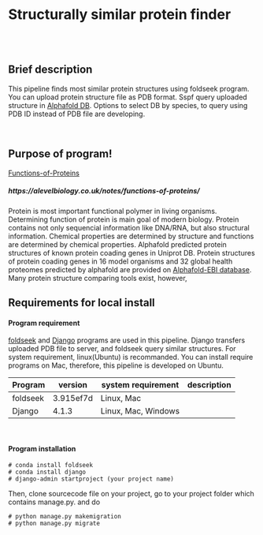 Structurally similar protein finder
======================================

<br/><br/>

## Brief description

This pipeline finds most similar protein structures using foldseek program. You can upload protein structure file as PDB format. Sspf query uploaded structure in [Alphafold DB](https://alphafold.ebi.ac.uk/). Options to select DB by species, to query using PDB ID instead of PDB file are developing.

<br/>

## Purpose of program!

[Functions-of-Proteins](https://user-images.githubusercontent.com/104611489/206113025-4ea7216d-eba0-4b06-8469-02c96e29154d.png)

##### http<hi>s://alevelbiolo<hi>gy.co.uk/notes/functions-of-proteins/

Protein is most important functional polymer in living organisms. Determining function of protein is main goal of modern biology. Protein contains not only sequencial information like DNA/RNA, but also structural information. Chemical properties are determined by structure and functions are determined by chemical properties. 
Alphafold predicted protein structures of known protein coading genes in Uniprot DB. Protein structures of protein coading genes in 16 model organisms and 32 global health proteomes predicted by alphafold are provided on [Alphafold-EBI database](https://alphafold.ebi.ac.uk/download). Many protein structure comparing tools exist, however, 



## Requirements for local install


#### Program requirement

[foldseek](https://github.com/steineggerlab/foldseek/blob/master/README.md) and [Django](https://www.djangoproject.com/) programs are used in this pipeline. Django transfers uploaded PDB file to server, and foldseek query similar structures. For system requirement, linux(Ubuntu) is recommanded. You can install require programs on Mac, therefore, this pipeline is developed on Ubuntu.

|Program|version|system requirement|description|
|---|---|---|---|
|foldseek|3.915ef7d|Linux, Mac||
|Django|4.1.3|Linux, Mac, Windows||

<br/>

#### Program installation

    # conda install foldseek
    # conda install django
    # django-admin startproject (your project name)
 
Then, clone sourcecode file on your project, go to your project folder which contains manage.py. and do
 
    # python manage.py makemigration
    # python manage.py migrate



<br/><br/>

